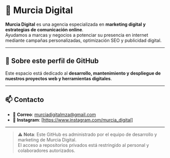 # 📢 **Murcia Digital**

**Murcia Digital** es una agencia especializada en **marketing digital y estrategias de comunicación online**.  
Ayudamos a marcas y negocios a potenciar su presencia en internet mediante campañas personalizadas, optimización SEO y publicidad digital.

---

## 📌 Sobre este perfil de GitHub

Este espacio está dedicado al **desarrollo, mantenimiento y despliegue de nuestros proyectos web y herramientas digitales**.

---

## 📫 Contacto

- 📧 **Correo**: murciadigitalmza@gmail.com
- 📱 **Instagram**: [https://www.instagram.com/murcia_digital]

---
> ⚠️ **Nota**: Este GitHub es administrado por el equipo de desarrollo y marketing de Murcia Digital.  
> El acceso a repositorios privados está restringido al personal y colaboradores autorizados.

